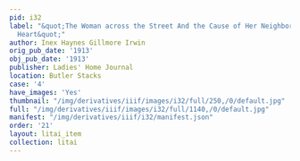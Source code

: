 ```yaml
---
pid: i32
label: "&quot;The Woman across the Street And the Cause of Her Neighbors' Change of
  Heart&quot;"
author: Inex Haynes Gillmore Irwin
orig_pub_date: '1913'
obj_pub_date: '1913'
publisher: Ladies' Home Journal
location: Butler Stacks
case: '4'
have_images: 'Yes'
thumbnail: "/img/derivatives/iiif/images/i32/full/250,/0/default.jpg"
full: "/img/derivatives/iiif/images/i32/full/1140,/0/default.jpg"
manifest: "/img/derivatives/iiif/i32/manifest.json"
order: '21'
layout: litai_item
collection: litai
---
```

